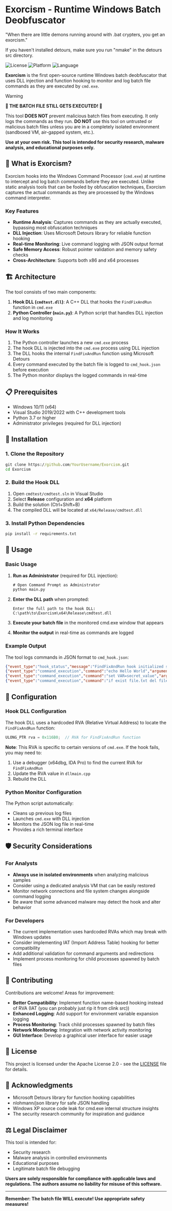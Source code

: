# Exorcism - Runtime Windows Batch Deobfuscator

"When there are little demons running around with .bat crypters, you get an exorcism."

If you haven't installed detours, make sure you run "nmake" in the detours src directory.

![License](https://img.shields.io/badge/license-Apache%202.0-blue.svg)
![Platform](https://img.shields.io/badge/platform-Windows-lightgreen.svg)
![Language](https://img.shields.io/badge/language-C%2B%2B%2FPython-orange.svg)

**Exorcism** is the first open-source runtime Windows batch deobfuscator that uses DLL injection and function hooking to monitor and log batch file commands as they are executed by `cmd.exe`.

> [!WARNING]
> **🚨 THE BATCH FILE STILL GETS EXECUTED! 🚨**
> 
> This tool **DOES NOT** prevent malicious batch files from executing. It only logs the commands as they run. **DO NOT** use this tool on untrusted or malicious batch files unless you are in a completely isolated environment (sandboxed VM, air-gapped system, etc.).
> 
> **Use at your own risk. This tool is intended for security research, malware analysis, and educational purposes only.**

## 🎯 What is Exorcism?

Exorcism hooks into the Windows Command Processor (`cmd.exe`) at runtime to intercept and log batch commands before they are executed. Unlike static analysis tools that can be fooled by obfuscation techniques, Exorcism captures the actual commands as they are processed by the Windows command interpreter.

### Key Features

- **Runtime Analysis**: Captures commands as they are actually executed, bypassing most obfuscation techniques
- **DLL Injection**: Uses Microsoft Detours library for reliable function hooking
- **Real-time Monitoring**: Live command logging with JSON output format
- **Safe Memory Access**: Robust pointer validation and memory safety checks
- **Cross-Architecture**: Supports both x86 and x64 processes

## 🏗️ Architecture

The tool consists of two main components:

1. **Hook DLL (`cmdtest.dll`)**: A C++ DLL that hooks the `FindFixAndRun` function in `cmd.exe`
2. **Python Controller (`main.py`)**: A Python script that handles DLL injection and log monitoring

### How It Works

1. The Python controller launches a new `cmd.exe` process
2. The hook DLL is injected into the `cmd.exe` process using DLL injection
3. The DLL hooks the internal `FindFixAndRun` function using Microsoft Detours
4. Every command executed by the batch file is logged to `cmd_hook.json` before execution
5. The Python monitor displays the logged commands in real-time

## 📋 Prerequisites

- Windows 10/11 (x64)
- Visual Studio 2019/2022 with C++ development tools
- Python 3.7 or higher
- Administrator privileges (required for DLL injection)

## 🚀 Installation

### 1. Clone the Repository

```cmd
git clone https://github.com/YourUsername/Exorcism.git
cd Exorcism
```

### 2. Build the Hook DLL

1. Open `cmdtest/cmdtest.sln` in Visual Studio
2. Select **Release** configuration and **x64** platform
3. Build the solution (Ctrl+Shift+B)
4. The compiled DLL will be located at `x64/Release/cmdtest.dll`

### 3. Install Python Dependencies

```cmd
pip install -r requirements.txt
```

## 📖 Usage

### Basic Usage

1. **Run as Administrator** (required for DLL injection):
   ```cmd
   # Open Command Prompt as Administrator
   python main.py
   ```

2. **Enter the DLL path** when prompted:
   ```
   Enter the full path to the hook DLL: C:\path\to\Exorcism\x64\Release\cmdtest.dll
   ```

3. **Execute your batch file** in the monitored cmd.exe window that appears

4. **Monitor the output** in real-time as commands are logged

### Example Output

The tool logs commands in JSON format to `cmd_hook.json`:

```json
{"event_type":"hook_status","message":"FindFixAndRun hook initialized successfully"}
{"event_type":"command_execution","command":"echo Hello World","arguments":"Hello World","command_type":1}
{"event_type":"command_execution","command":"set VAR=secret_value","arguments":"VAR=secret_value","command_type":2}
{"event_type":"command_execution","command":"if exist file.txt del file.txt","arguments":"exist file.txt del file.txt","command_type":3}
```

## 🔧 Configuration

### Hook DLL Configuration

The hook DLL uses a hardcoded RVA (Relative Virtual Address) to locate the `FindFixAndRun` function:

```cpp
ULONG_PTR rva = 0x116B0;  // RVA for FindFixAndRun function
```

**Note**: This RVA is specific to certain versions of `cmd.exe`. If the hook fails, you may need to:

1. Use a debugger (x64dbg, IDA Pro) to find the current RVA for `FindFixAndRun`
2. Update the RVA value in `dllmain.cpp`
3. Rebuild the DLL

### Python Monitor Configuration

The Python script automatically:
- Cleans up previous log files
- Launches `cmd.exe` with DLL injection
- Monitors the JSON log file in real-time
- Provides a rich terminal interface

## 🛡️ Security Considerations

### For Analysts

- **Always use in isolated environments** when analyzing malicious samples
- Consider using a dedicated analysis VM that can be easily restored
- Monitor network connections and file system changes alongside command logging
- Be aware that some advanced malware may detect the hook and alter behavior

### For Developers

- The current implementation uses hardcoded RVAs which may break with Windows updates
- Consider implementing IAT (Import Address Table) hooking for better compatibility
- Add additional validation for command arguments and redirections
- Implement process monitoring for child processes spawned by batch files

## 🤝 Contributing

Contributions are welcome! Areas for improvement:

- **Better Compatibility**: Implement function name-based hooking instead of RVA (IAT (you can probably just rip it from clink src))
- **Enhanced Logging**: Add support for environment variable expansion logging
- **Process Monitoring**: Track child processes spawned by batch files
- **Network Monitoring**: Integration with network activity monitoring
- **GUI Interface**: Develop a graphical user interface for easier usage

## 📝 License

This project is licensed under the Apache License 2.0 - see the [LICENSE](LICENSE) file for details.

## 🙏 Acknowledgments

- Microsoft Detours library for function hooking capabilities
- nlohmann/json library for safe JSON handling
- Windows XP source code leak for cmd.exe internal structure insights
- The security research community for inspiration and guidance

## ⚖️ Legal Disclaimer

This tool is intended for:
- Security research
- Malware analysis in controlled environments  
- Educational purposes
- Legitimate batch file debugging

**Users are solely responsible for compliance with applicable laws and regulations. The authors assume no liability for misuse of this software.**

---

**Remember: The batch file WILL execute! Use appropriate safety measures!**

